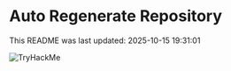 # Auto Regenerate Repository

This README was last updated: 2025-10-15 19:31:01

 ![TryHackMe](https://tryhackme.com/badge/533634)